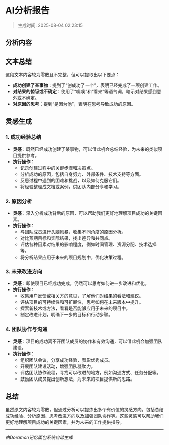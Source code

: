 # AI分析报告

> 生成时间: 2025-08-04 02:23:15

## 分析内容

## 文本总结

这段文本内容较为零散且不完整，但可以提取出以下要点：

- **成功创建了某事物**：提到了“创成功了一个”，表明已经完成了一项创建工作。
- **对结果的惊讶或不确定**：使用了“噢噢”和“看来”等语气词，暗示对结果感到意外或不确定。
- **对原因的思考**：提到“是因为他”，表明在思考导致成功的原因。

## 灵感生成

### 1. 成功经验总结

- **灵感**：既然已经成功创建了某事物，可以借此机会总结经验，为未来的类似项目提供参考。
- **执行操作**：
    - 记录创建过程中的关键步骤和决策点。
    - 分析成功的原因，包括自身努力、外部条件、技术支持等方面。
    - 反思过程中遇到的困难和挑战，以及如何克服它们。
    - 将经验整理成文档或案例，供团队内部分享和学习。

### 2. 原因分析

- **灵感**：深入分析成功背后的原因，可以帮助我们更好地理解项目成功的关键因素。
- **执行操作**：
    - 与团队成员进行头脑风暴，收集不同角度的原因分析。
    - 对比预期目标和实际结果，找出差异和共同点。
    - 评估各种因素对结果的影响程度，例如时间管理、资源分配、技术选择等。
    - 将分析结果应用于未来的项目规划中，优化决策过程。

### 3. 未来改进方向

- **灵感**：即使项目已经成功完成，仍然可以思考如何进一步改进和优化。
- **执行操作**：
    - 收集用户反馈或相关方的意见，了解他们对结果的看法和建议。
    - 评估项目的可持续性和可扩展性，思考如何在未来版本中提升。
    - 探索新技术或方法，看看是否能够应用于未来的项目中。
    - 制定改进计划，明确下一步的目标和行动步骤。

### 4. 团队协作与沟通

- **灵感**：项目的成功离不开团队成员的协作和有效沟通，可以借此机会加强团队建设。
- **执行操作**：
    - 组织团队会议，分享成功经验，表彰优秀成员。
    - 开展团队建设活动，增强团队凝聚力。
    - 评估团队协作流程，寻找可以改进的地方，例如沟通方式、任务分配等。
    - 鼓励团队成员提出创新想法，为未来的项目提供新的思路。 

## 总结

虽然原文内容较为零散，但通过分析可以提炼出多个有价值的灵感方向，包括总结成功经验、分析原因、思考改进方向以及加强团队协作等。这些灵感可以帮助我们更好地理解项目成功的关键因素，并为未来的工作提供指导。

---

*由Doramon记忆面包系统自动生成*
